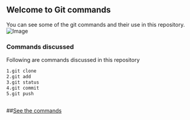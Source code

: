## Welcome to Git commands

You can see some of the git commands and their use in this repository.
![Image](https://github.githubassets.com/images/icons/emoji/octocat.png)


### Commands discussed

Following are commands discussed in this repository

```markdown
1.git clone
2.git add
3.git status
4.git commit
5.git push
 
```
##[See the commands](https://susmi7.github.io/Git-commands-practice/hello.html)




